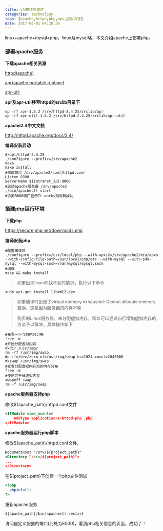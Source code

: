 ```yaml
---
title: LAMP环境搭建
categories: technology
tags: [apache,httpd,php,ops,虚拟内存]
date: 2017-06-01 04:20:50
---
```


linux+apache+mysql+php，linux及mysql略，本文介绍apache上部署php。

### 部署apache服务

__下载apache相关资源__

[httpd(apache)](http://httpd.apache.org/download.cgi)

[apr(apache portable runtime)](http://apr.apache.org/download.cgi)

[apr-util](http://archive.apache.org/dist/apr/apr-util-1.5.2.tar.gz)

__apr及apr-util移至httpd的srclib目录下__

```shell
cp -rf apr-1.5.2 /srv/httpd-2.4.25/srclib/apr
cp -rf apr-util-1.5.2 /srv/httpd-2.4.25/srclib/apr-util
```

__apache2.4中文文档__

http://httpd.apache.org/docs/2.4/

__编译安装启动__

```shell
#/opt/httpd-2.4.25
./configure --prefix=/srv/apache2
make
make install
#修改端口 /srv/apache2/conf/httpd.conf
Listen 8000
ServerName ${intranet_ip}:8000
#启动apache服务器 /srv/apache2
./bin/apachectl start
#访问8000端口显示It works则说明成功
```

### 搭建php运行环境

__下载php__

https://secure.php.net/downloads.php

__编译安装php__

```shell
#配置编译项
./configure --prefix=/usr/local/php --with-apxs2=/srv/apache2/bin/apxs --with-config-file-path=/usr/local/php/etc --with-mysql --with-pdo-mysql --with-mysql-sock=/var/mysql/mysql.sock
#编译
make && make install
```

> 如果出现libxml2找不到的情况，执行以下命令

```shell
sudo apt-get install libxml2-dev
```

> 如果编译时出现了virtual memory exhausted: Cannot allocate memory错误，这是因为服务器的内存不够
>
> 购买的Linux服务器，未分配虚拟内存，所以可以通过自行增加虚拟内存的方法予以解决，具体操作如下

```shell
#先看一下当前内分分布
free -m 
#开始分配虚拟内存
mkdir /usr/img/ 
rm -rf /usr/img/swap
dd if=/dev/zero of=/usr/img/swap bs=1024 count=2048000
mkswap /usr/img/swap
#查看分配虚拟内存后的内存分布
free -m
#使用完干掉虚拟内存
swapoff swap
rm -f /usr/img/swap
```

__apache服务器支持php__

修改${apache_path}/httpd.conf文件

```xml
<IfModule mime_module>
	AddType application/x-httpd-php .php
</IfModule>
```

__apache服务器运行php脚本__

修改${apache_path}/httpd.conf文件,

```xml
DocumentRoot "/srv/${project_path}"
<Directory "/srv/${project_path}">
...
</Directory>
```

在${project_path}下创建一个php文件测试

```php
<?php
  phpinfo();
?>
```

重新apache服务

```shell
${apache_path}/bin/apachectl restart
```

访问自定义配置的端口(此处为8000)，看到php相关信息的页面，成功了！